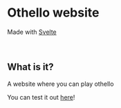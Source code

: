 # Othello website
<p>Made with <a href=https://svelte.dev/>Svelte</a></p>
<br/>

## What is it?
<p>A website where you can play othello</p>
<p>You can test it out <a href=https://othello-jun1l1ll1.vercel.app/>here</a>!</p>

